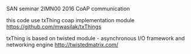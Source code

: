 SAN seminar 2IMN00 2016
CoAP communication

this code use txThing coap implementation module
https://github.com/mwasilak/txThings

txThing is based on twisted module - asynchronous I/O framework and networking engine
http://twistedmatrix.com/

